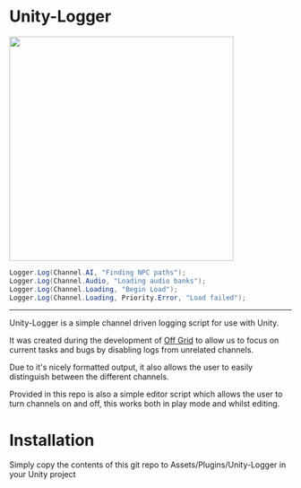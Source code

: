 # Unity-Logger

<img align="center" width="400" height="400" src="https://i.imgur.com/qNxrouI.png">

```C#
Logger.Log(Channel.AI, "Finding NPC paths");
Logger.Log(Channel.Audio, "Loading audio banks");
Logger.Log(Channel.Loading, "Begin Load");
Logger.Log(Channel.Loading, Priority.Error, "Load failed");
```
---

Unity-Logger is a simple channel driven logging script for use with Unity.

It was created during the development of [Off Grid](www.offgridthegame.com) to allow us to focus on current tasks and bugs by disabling logs from unrelated channels.

Due to it's nicely formatted output, it also allows the user to easily distinguish between the different channels.

Provided in this repo is also a simple editor script which allows the user to turn channels on and off, this works both in play mode and whilst editing.

# Installation
Simply copy the contents of this git repo to Assets/Plugins/Unity-Logger in your Unity project
